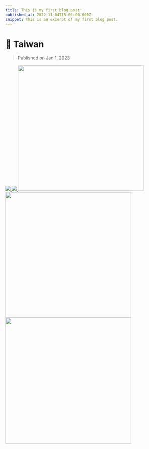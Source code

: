 ```yaml
---
title: This is my first blog post!
published_at: 2022-11-04T15:00:00.000Z
snippet: This is an excerpt of my first blog post.
---
```


# 📸 Taiwan

> Published on Jan 1, 2023

<a href="https://static.bpev.me/blog/travel-taiwan/medium/DSC00039.jpg">
  <img src="https://static.bpev.me/blog/travel-taiwan/medium/DSC00039.jpg" />
</a>

<a href="https://static.bpev.me/blog/travel-taiwan/full/DSC00053.jpg">
  <img src="https://static.bpev.me/blog/travel-taiwan/medium/DSC00053.jpg" />
</a>

<a href="https://static.bpev.me/blog/travel-taiwan/full/DSC00047.jpg">
  <img src="https://static.bpev.me/blog/travel-taiwan/medium/DSC00047.jpg" width="400" />
</a>

<a href="https://static.bpev.me/blog/travel-taiwan/full/DSC00048.jpg">
  <img src="https://static.bpev.me/blog/travel-taiwan/medium/DSC00048.jpg" width="400" />
</a>

<a href="https://static.bpev.me/blog/travel-taiwan/full/DSC00050.jpg">
  <img src="https://static.bpev.me/blog/travel-taiwan/medium/DSC00050.jpg" width="400" />
</a>
